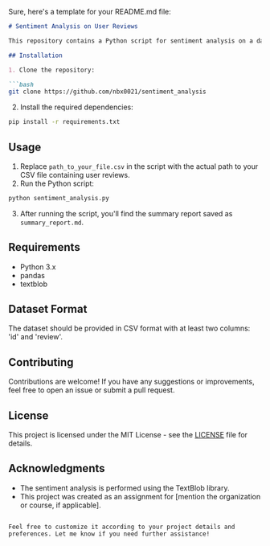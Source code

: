 Sure, here's a template for your README.md file:

```markdown
# Sentiment Analysis on User Reviews

This repository contains a Python script for sentiment analysis on a dataset of user reviews. The script loads the dataset from a CSV file, cleans the data, performs basic text preprocessing, analyzes the sentiment of each review, and generates a summary report showing the distribution of sentiments.

## Installation

1. Clone the repository:

```bash
git clone https://github.com/nbx0021/sentiment_analysis
```

2. Install the required dependencies:

```bash
pip install -r requirements.txt
```

## Usage

1. Replace `path_to_your_file.csv` in the script with the actual path to your CSV file containing user reviews.
2. Run the Python script:

```bash
python sentiment_analysis.py
```

3. After running the script, you'll find the summary report saved as `summary_report.md`.

## Requirements

- Python 3.x
- pandas
- textblob

## Dataset Format

The dataset should be provided in CSV format with at least two columns: 'id' and 'review'.

## Contributing

Contributions are welcome! If you have any suggestions or improvements, feel free to open an issue or submit a pull request.

## License

This project is licensed under the MIT License - see the [LICENSE](LICENSE) file for details.

## Acknowledgments

- The sentiment analysis is performed using the TextBlob library.
- This project was created as an assignment for [mention the organization or course, if applicable].

```

Feel free to customize it according to your project details and preferences. Let me know if you need further assistance!
